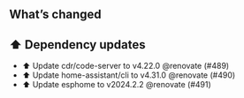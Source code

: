 ## What’s changed
## ⬆️ Dependency updates

- ⬆️ Update cdr/code-server to v4.22.0 @renovate (#489)
- ⬆️ Update home-assistant/cli to v4.31.0 @renovate (#490)
- ⬆️ Update esphome to v2024.2.2 @renovate (#491)
